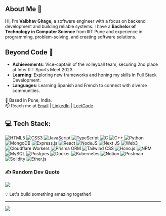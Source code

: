 ## About Me 👋

Hi, I'm **Vaibhav Ghage**, a software engineer with a focus on backend development and building reliable systems. I have a **Bachelor of Technology in Computer Science** from IIIT Pune and experience in programming, problem-solving, and creating software solutions.


## Beyond Code 🌟
- **Achievements**: Vice-captain of the volleyball team, securing 2nd place at Inter IIIT Sports Meet 2023.
- **Learning**: Exploring new frameworks and honing my skills in Full Stack Development.
- **Languages**: Learning Spanish and French to connect with diverse communities.

📍 Based in Pune, India.  
📫 Reach me at [Email](mailto:ghagevaibhav@gmail.com) | [LinkedIn](https://www.linkedin.com/in/ghagevaibhav/) | [LeetCode](https://leetcode.com/ghagevaibhav).

## 💻 Tech Stack:
![HTML5](https://img.shields.io/badge/html5-%23E34F26.svg?style=for-the-badge&logo=html5&logoColor=white)  ![CSS3](https://img.shields.io/badge/css3-%231572B6.svg?style=for-the-badge&logo=css3&logoColor=white) ![JavaScript](https://img.shields.io/badge/javascript-%23F7DF1E.svg?style=for-the-badge&logo=javascript&logoColor=black)  ![TypeScript](https://img.shields.io/badge/typescript-%23007ACC.svg?style=for-the-badge&logo=typescript&logoColor=white) ![C](https://img.shields.io/badge/c-%2300599C.svg?style=for-the-badge&logo=c&logoColor=white) ![C++](https://img.shields.io/badge/c++-%2300599C.svg?style=for-the-badge&logo=c%2B%2B&logoColor=white) ![Python](https://img.shields.io/badge/python-3670A0?style=for-the-badge&logo=python&logoColor=ffdd54)  ![MongoDB](https://img.shields.io/badge/MongoDB-%234ea94b.svg?style=for-the-badge&logo=mongodb&logoColor=white) ![Express.js](https://img.shields.io/badge/express.js-%23404d59.svg?style=for-the-badge&logo=express&logoColor=%2361DAFB) ![React](https://img.shields.io/badge/react-%2320232a.svg?style=for-the-badge&logo=react&logoColor=%2361DAFB) ![NodeJS](https://img.shields.io/badge/node.js-6DA55F?style=for-the-badge&logo=node.js&logoColor=white)  ![Next JS](https://img.shields.io/badge/Next-black?style=for-the-badge&logo=next.js&logoColor=white) ![Web3](https://img.shields.io/badge/Web3-%23F16822.svg?style=for-the-badge&logo=web3.js&logoColor=white) ![Cloudflare Workers](https://img.shields.io/badge/Cloudflare%20Workers-F38020?style=for-the-badge&logo=cloudflare&logoColor=white) ![Prisma ORM](https://img.shields.io/badge/Prisma-2D3748?style=for-the-badge&logo=prisma&logoColor=white) ![Tailwind CSS](https://img.shields.io/badge/tailwindcss-%2338B2AC.svg?style=for-the-badge&logo=tailwind-css&logoColor=white) ![Hono.js](https://img.shields.io/badge/Hono.js-%23000000.svg?style=for-the-badge&logo=hono&logoColor=white) ![NPM](https://img.shields.io/badge/NPM-%23CB3837.svg?style=for-the-badge&logo=npm&logoColor=white) ![MySQL](https://img.shields.io/badge/mysql-4479A1.svg?style=for-the-badge&logo=mysql&logoColor=white) ![Postgres](https://img.shields.io/badge/postgres-%23316192.svg?style=for-the-badge&logo=postgresql&logoColor=white) ![Docker](https://img.shields.io/badge/docker-%230db7ed.svg?style=for-the-badge&logo=docker&logoColor=white) ![Kubernetes](https://img.shields.io/badge/Kubernetes-%23333D56.svg?style=for-the-badge&logo=kubernetes&logoColor=white) ![Notion](https://img.shields.io/badge/Notion-%23000000.svg?style=for-the-badge&logo=notion&logoColor=white) ![Postman](https://img.shields.io/badge/Postman-FF6C37?style=for-the-badge&logo=postman&logoColor=white) ![Solidity](https://img.shields.io/badge/Solidity-%23363636.svg?style=for-the-badge&logo=solidity&logoColor=white) ![Ether.js](https://img.shields.io/badge/Ether.js-%236F47B9.svg?style=for-the-badge&logo=ethereum&logoColor=white)

### ✍️ Random Dev Quote
![](https://quotes-github-readme.vercel.app/api?type=horizontal&theme=tokyonight)

💡 Let's build something amazing together!

---
[![](https://visitcount.itsvg.in/api?id=ghagevaibhav&icon=2&color=1)](https://visitcount.itsvg.in)


  
<!-- Proudly created with GPRM ( https://gprm.itsvg.in ) -->
